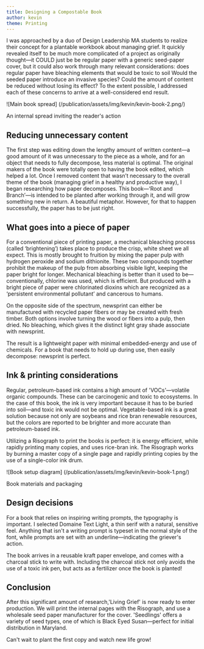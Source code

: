 ```yaml
---
title: Designing a Compostable Book
author: kevin
theme: Printing
---
```


I was approached by a duo of Design Leadership MA students to realize their concept for a plantable workbook about managing grief. It quickly revealed itself to be much more complicated of a project as originally thought—it COULD just be be regular paper with a generic seed-paper cover, but it could also work through many relevant considerations: does regular paper have bleaching elements that would be toxic to soil Would the seeded paper introduce an invasive species? Could the amount of content be reduced without losing its effect? To the extent possible, I addressed each of these concerns to arrive at a well-considered end result.

![Main book spread] (/publication/assets/img/kevin/kevin-book-2.png/)
<p class="caption">An internal spread inviting the reader's action</p>

## Reducing unnecessary content

The first step was editing down the lengthy amount of written content—a good amount of it was unnecessary to the piece as a whole, and for an object that needs to fully decompose, less material is optimal. The original makers of the book were totally open to having the book edited, which helped a lot. Once I removed content that wasn’t necessary to the overall theme of the book (managing grief in a healthy and productive way), I began researching how paper decomposes. This book—‘Root and Branch’—is intended to be planted after working through it, and will grow something new in return. A beautiful metaphor. However, for that to happen successfully, the paper has to be just right.

## What goes into a piece of paper

For a conventional piece of printing paper, a mechanical bleaching process (called ‘brightening’) takes place to produce the crisp, white sheet we all expect. This is mostly brought to fruition by mixing the paper pulp with hydrogen peroxide and sodium dithionite. These two compounds together prohibit the makeup of the pulp from absorbing visible light, keeping the paper bright for longer. Mechanical bleaching is better than it used to be—conventionally, chlorine was used, which is efficient. But produced with a bright piece of paper were chlorinated dioxins which are recognized as a ‘persistent environmental pollutant’ and cancerous to humans.

On the opposite side of the spectrum, newsprint can either be manufactured with recycled paper fibers or may be created with fresh timber. Both options involve turning the wood or fibers into a pulp, then dried. No bleaching, which gives it the distinct light gray shade associate with newsprint.

The result is a lightweight paper with minimal embedded-energy and use of chemicals. For a book that needs to hold up during use, then easily decompose: newsprint is perfect.

## Ink & printing considerations

Regular, petroleum-based ink contains a high amount of 'VOCs'—volatile organic compounds. These can be carcinogenic and toxic to ecosystems. In the case of this book, the ink is very important because it has to be buried into soil—and toxic ink would not be optimal. Vegetable-based ink is a great solution because not only are soybeans and rice bran renewable resources, but the colors are reported to be brighter and more accurate than petroleum-based ink.

Utilizing a Risograph to print the books is perfect: it is energy efficient, while rapidly printing many copies, and uses rice-bran ink. The Risograph works by burning a master copy of a single page and rapidly printing copies by the use of a single-color ink drum.

![Book setup diagram] (/publication/assets/img/kevin/kevin-book-1.png/)
<p class="caption">Book materials and packaging</p>

## Design decisions

For a book that relies on inspiring writing prompts, the typography is important. I selected Domaine Text Light, a thin serif with a natural, sensitive feel. Anything that isn't a writing prompt is typeset in the normal style of the font, while prompts are set with an underline—indicating the griever's action.

The book arrives in a reusable kraft paper envelope, and comes with a charcoal stick to write with. Including the charcoal stick not only avoids the use of a toxic ink pen, but acts as a fertilizer once the book is planted!

## Conclusion

After this significant amount of research,'Living Grief' is now ready to enter production. We will print the internal pages with the Risograph, and use a wholesale seed paper manufacturer for the cover. 'Seedlings' offers a variety of seed types, one of which is Black Eyed Susan—perfect for initial distribution in Maryland.

Can't wait to plant the first copy and watch new life grow!
